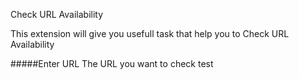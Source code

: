 Check URL Availability

This extension will give you usefull task that help you to Check URL Availability

#####Enter URL 
    The URL you want to check 
    test
